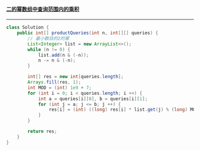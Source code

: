 #### <a href="https://leetcode.cn/problems/range-product-queries-of-powers/">二的幂数组中查询范围内的乘积</a>

---------

```java
class Solution {
    public int[] productQueries(int n, int[][] queries) {
        // 最小数目的2的幂
        List<Integer> list = new ArrayList<>();
        while (n != 0) {
            list.add(n & (-n));
            n -= n & (-n);
        }

        int[] res = new int[queries.length];
        Arrays.fill(res, 1);
        int MOD = (int) 1e9 + 7;
        for (int i = 0; i < queries.length; i ++) {
            int a = queries[i][0], b = queries[i][1];
            for (int j = a; j <= b; j ++) {
                res[i] = (int) ((long) res[i] * list.get(j) % (long) MOD);
            }
        }

        return res;
    }
}
```

